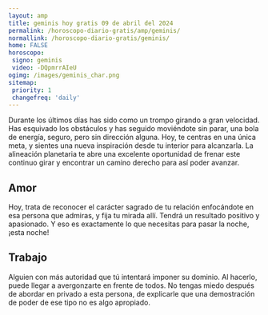 ```yaml
---
layout: amp
title: geminis hoy gratis 09 de abril del 2024 
permalink: /horoscopo-diario-gratis/amp/geminis/
normallink: /horoscopo-diario-gratis/geminis/
home: FALSE
horoscopo:
 signo: geminis
 video: -DQpmrrAIeU
ogimg: /images/geminis_char.png
sitemap:
 priority: 1
 changefreq: 'daily'
---
```



Durante los últimos días has sido como un trompo girando a gran velocidad. Has esquivado los obstáculos y has seguido moviéndote sin parar, una bola de energía, seguro, pero sin dirección alguna. Hoy, te centras en una única meta, y sientes una nueva inspiración desde tu interior para alcanzarla. La alineación planetaria te abre una excelente oportunidad de frenar este continuo girar y encontrar un camino derecho para así poder avanzar.

## Amor

Hoy, trata de reconocer el carácter sagrado de tu relación enfocándote en esa persona que admiras, y fija tu mirada allí. Tendrá un resultado positivo y apasionado. Y eso es exactamente lo que necesitas para pasar la noche, ¡esta noche!

## Trabajo

Alguien con más autoridad que tú intentará imponer su dominio. Al hacerlo, puede llegar a avergonzarte en frente de todos. No tengas miedo después de abordar en privado a esta persona, de explicarle que una demostración de poder de ese tipo no es algo apropiado.